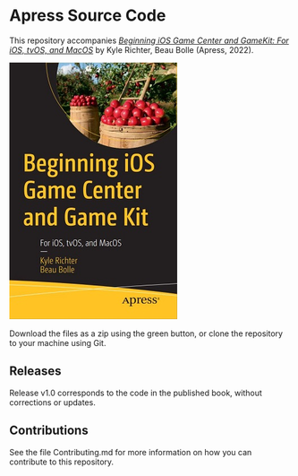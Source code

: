 # Apress Source Code

This repository accompanies [*Beginning iOS Game Center and GameKit: For iOS, tvOS, and MacOS*](https://www.link.springer.com/book/10.1007/9781484277553) by Kyle Richter, Beau Bolle (Apress, 2022).

[comment]: #cover
![Cover image](9781484277553.JPG)

Download the files as a zip using the green button, or clone the repository to your machine using Git.

## Releases

Release v1.0 corresponds to the code in the published book, without corrections or updates.

## Contributions

See the file Contributing.md for more information on how you can contribute to this repository.